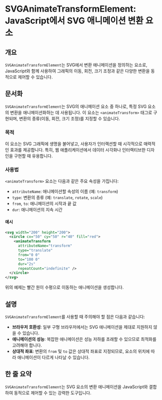 <!--
Meta Description: # SVGAnimateTransformElement: JavaScript에서 SVG 애니메이션 변환 요소 ## 개요 `SVGAnimateTransformElement`는 SVG에서 변환 애니메이션을 정의하는 요소로, JavaScript와 함께 사용하여 그래픽의 이동, ...
Meta Keywords: svg, svganimatetransformelement, 애니메이션을, 있습니다, 요소의
-->

# SVGAnimateTransformElement: JavaScript에서 SVG 애니메이션 변환 요소

## 개요
`SVGAnimateTransformElement`는 SVG에서 변환 애니메이션을 정의하는 요소로, JavaScript와 함께 사용하여 그래픽의 이동, 회전, 크기 조정과 같은 다양한 변환을 동적으로 제어할 수 있습니다.

## 문서화
`SVGAnimateTransformElement`는 SVG의 애니메이션 요소 중 하나로, 특정 SVG 요소의 변환을 애니메이션화하는 데 사용됩니다. 이 요소는 `<animateTransform>` 태그로 구현되며, 변환의 종류(이동, 회전, 크기 조정)를 지정할 수 있습니다. 

### 목적
이 요소는 SVG 그래픽에 생명을 불어넣고, 사용자가 인터랙션할 때 시각적으로 매력적인 효과를 제공합니다. 특히, 웹 애플리케이션에서 데이터 시각화나 인터랙티브한 디자인을 구현할 때 유용합니다.

### 사용법
`<animateTransform>` 요소는 다음과 같은 주요 속성을 가집니다:
- `attributeName`: 애니메이션할 속성의 이름 (예: `transform`)
- `type`: 변환의 종류 (예: `translate`, `rotate`, `scale`)
- `from`, `to`: 애니메이션의 시작과 끝 값
- `dur`: 애니메이션의 지속 시간

#### 예시
```xml
<svg width="200" height="200">
  <circle cx="50" cy="50" r="40" fill="red">
    <animateTransform 
      attributeName="transform" 
      type="translate" 
      from="0 0" 
      to="100 0" 
      dur="2s" 
      repeatCount="indefinite" />
  </circle>
</svg>
```
위의 예제는 빨간 원이 수평으로 이동하는 애니메이션을 생성합니다.

## 설명
`SVGAnimateTransformElement`를 사용할 때 주의해야 할 점은 다음과 같습니다:
- **브라우저 호환성**: 일부 구형 브라우저에서는 SVG 애니메이션을 제대로 지원하지 않을 수 있습니다.
- **애니메이션의 성능**: 복잡한 애니메이션은 성능 저하를 초래할 수 있으므로 최적화를 고려해야 합니다.
- **상대적 좌표**: 변환의 `from` 및 `to` 값은 상대적 좌표로 지정되므로, 요소의 위치에 따라 애니메이션이 다르게 나타날 수 있습니다.

## 한 줄 요약
`SVGAnimateTransformElement`는 SVG 요소의 변환 애니메이션을 JavaScript와 결합하여 동적으로 제어할 수 있는 강력한 도구입니다.
